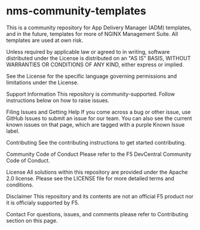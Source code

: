 # nms-community-templates

This is a community repository for App Delivery Manager (ADM) templates, and in the future, templates for more of NGINX Management Suite.
All templates are used at own risk.

Unless required by applicable law or agreed to in writing, software
distributed under the License is distributed on an "AS IS" BASIS,
WITHOUT WARRANTIES OR CONDITIONS OF ANY KIND, either express or implied.

See the License for the specific language governing permissions and
limitations under the License.

Support Information
This repository is community-supported. Follow instructions below on how to raise issues.

Filing Issues and Getting Help
If you come across a bug or other issue, use GitHub Issues to submit an issue for our team. You can also see the current known issues on that page, which are tagged with a purple Known Issue label.

Contributing
See the contributing instructions to get started contributing.

Community Code of Conduct
Please refer to the F5 DevCentral Community Code of Conduct.

License
All solutions within this repository are provided under the Apache 2.0 license. Please see the LICENSE file for more detailed terms and conditions.

Disclaimer
This repository and its contents are not an official F5 product nor it is officialy supported by F5.

Contact
For questions, issues, and comments please refer to Contributing section on this page.
